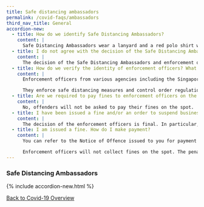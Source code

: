 ```yaml
---
title: Safe distancing ambassadors
permalink: /covid-faqs/ambassadors
third_nav_title: General
accordion-new:
  - title: How do we identify Safe Distancing Ambassadors?
    content: |
      Safe Distancing Ambassadors wear a lanyard and a red polo shirt with the words “Safe Distancing Ambassador” on the back.
  - title: I do not agree with the decision of the Safe Distancing Ambassador. What can I do about it?
    content: |
      The decision of the Safe Distancing Ambassadors and enforcement officers is final. Verbal warnings will be issued and if businesses continue to break the rules, stricter enforcement measures, including fines and suspending business operations, will be used.
  - title: How do we verify the identity of enforcement officers? What do they do?
    content: |
      Enforcement officers from various agencies including the Singapore Police Force, National Environment Agency, National Parks Board and Land Transport Authority, are given a letter of appointment by the Ministry of Health. You can verify their identities by asking to see the letter.

      They enforce safe distancing measures and control order regulations, by conducting inspections. These officers can also issue offenders (businesses or individuals) a warning letter or a Notice of Offence, which includes the required fine amount and details of the offence.
  - title: Are we required to pay fines to enforcement officers on the spot?
    content: |
      No, offenders will not be asked to pay their fines on the spot.
  - title: I have been issued a fine and/or an order to suspend business operations. How do I make an appeal?
    content: |
      The decision of the enforcement officers is final. In particular, their decision and any accompanying relevant authorities’ stop orders shall override the exemption from suspension of activities issued. You are reminded to pay the fine by the date stated in the Notice of Offence and refrain from committing any further offences to comply with the law at all times.
  - title: I am issued a fine. How do I make payment?
    content: |
      You can refer to the Notice of Offence issued to you for payment instructions.

      Enforcement officers will not collect fines on the spot. The penalties for breaches will be issued to individuals or businesses in the form of composition letters, which will state the follow-up actions required.
---
```


### Safe Distancing Ambassadors

{% include accordion-new.html %}

[Back to Covid-19 Overview](/covid/)
